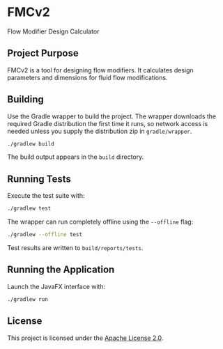 # FMCv2

Flow Modifier Design Calculator

## Project Purpose

FMCv2 is a tool for designing flow modifiers. It calculates design parameters and dimensions for fluid flow modifications.

## Building

Use the Gradle wrapper to build the project. The wrapper downloads the required
Gradle distribution the first time it runs, so network access is needed unless
you supply the distribution zip in `gradle/wrapper`.

```bash
./gradlew build
```

The build output appears in the `build` directory.

## Running Tests

Execute the test suite with:

```bash
./gradlew test
```
The wrapper can run completely offline using the `--offline` flag:

```bash
./gradlew --offline test
```

Test results are written to `build/reports/tests`.

## Running the Application

Launch the JavaFX interface with:

```bash
./gradlew run
```

## License

This project is licensed under the [Apache License 2.0](LICENSE).
